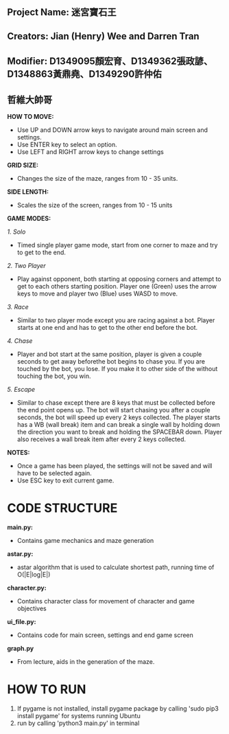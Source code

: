 ## Project Name: 迷宮寶石王​
## Creators: Jian (Henry) Wee and Darren Tran
## Modifier: D1349095顏宏育、D1349362張政諺​、D1348863黃鼎堯、D1349290許仲佑 
## 哲維大帥哥

	
**HOW TO MOVE:**
* Use UP and DOWN arrow keys to navigate around main screen and settings. 
* Use ENTER key to select an option.
* Use LEFT and RIGHT arrow keys to change settings 

**GRID SIZE:**
 * Changes the size of the maze, ranges from 10 - 35 units. 

**SIDE LENGTH:**
 * Scales the size of the screen, ranges from 10 - 15 units

**GAME MODES:**

*1. Solo*
 * Timed single player game mode, start from one corner to maze and try to get to the end.

*2. Two Player*
 * Play against opponent, both starting at opposing corners and attempt to get to each others starting position. Player one (Green) uses the arrow keys to move and player two (Blue) uses WASD to move.

*3. Race*
 * Similar to two player mode except you are racing against a bot. Player starts at one end and has to get to the other end before the bot.

*4. Chase*
 * Player and bot start at the same position, player is given a couple seconds to get away beforethe bot begins to chase you. If you are touched by the bot, you lose. If you make it to other side of the without touching the bot, you win.

*5. Escape*
 * Similar to chase except there are 8 keys that must be collected before the end point opens up. The bot will start chasing you after a couple seconds, the bot will speed  up every 2 keys collected. The player starts has a WB (wall break) item and can break a single wall by holding down the direction you want to break and holding the SPACEBAR down. Player also receives a wall break item after every 2 keys collected. 

**NOTES:**
 * Once a game has been played, the settings will not be saved and will have to be selected again. 
 * Use ESC key to exit current game. 

# CODE STRUCTURE
**main.py:** 
 * Contains game mechanics and maze generation

**astar.py:**
 * astar algorithm that is used to calculate shortest path, running time of O(|E|log|E|)

**character.py:**
 * Contains character class for movement of character and game objectives

**ui_file.py:**
 * Contains code for main screen, settings and end game screen

**graph.py**
 * From lecture, aids in the generation of the maze.

# HOW TO RUN
1. If pygame is not installed, install pygame package by calling  'sudo pip3 install pygame' for systems running Ubuntu
2. run by calling 'python3 main.py' in terminal

